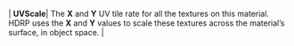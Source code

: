 | **UVScale**| The **X** and **Y** UV tile rate for all the textures on this material. HDRP uses the **X** and **Y** values to scale these textures across the material’s surface, in object space. |